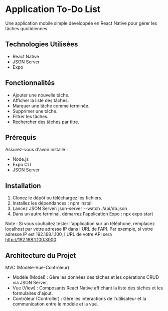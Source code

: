 # Application To-Do List

Une application mobile simple développée en React Native pour gérer les tâches quotidiennes.

## Technologies Utilisées

- React Native
- JSON Server
- Expo

## Fonctionnalités

- Ajouter une nouvelle tâche.
- Afficher la liste des tâches.
- Marquer une tâche comme terminée.
- Supprimer une tâche.
- Filtrer les tâches.
- Rechercher des tâches par titre.

## Prérequis

Assurez-vous d'avoir installé :

- Node.js
- Expo CLI
- JSON Server

## Installation

1. Clonez le dépôt ou téléchargez les fichiers.
2. Installez les dépendances :  npm install
3. Lancez JSON Server: json-server --watch ./api/db.json
4. Dans un autre terminal, démarrez l'application Expo : npx expo start

Note : Si vous souhaitez tester l'application sur un téléphone, remplacez localhost par votre adresse IP dans l'URL de l'API. Par exemple, si votre adresse IP est 192.168.1.100, l'URL de votre API sera http://192.168.1.100:3000.

## Architecture du Projet

 MVC (Modèle-Vue-Contrôleur)
  - Modèle (Model) : Gère les données des tâches et les opérations CRUD via JSON Server.
  - Vue (View) : Composants React Native affichant la liste des tâches et les formulaires d'ajout.
  - Contrôleur (Controller) : Gère les interactions de l'utilisateur et la communication entre le modèle et la vue.






